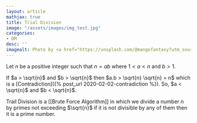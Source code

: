 ```yaml
---
layout: article
mathjax: true
title: Trial Division
image: "/assets/images/img_test.jpg"
categories:
- DM
desc: '' 
imagealt: Photo by <a href="https://unsplash.com/@mangofantasy?utm_source=unsplash&utm_medium=referral&utm_content=creditCopyText">Tim Johnson</a> on <a href="https://unsplash.com/s/photos/logic?utm_source=unsplash&utm_medium=referral&utm_content=creditCopyText">Unsplash</a>
---
```


Let $n$ be a positive integer such that $n = ab$ where $1<a<n$ and $b>1$.

If $a > \sqrt{n}$ and $b > \sqrt{n}$ then $a.b > \sqrt{n} \sqrt{n} = n$ which is a [Contradiction]({% post_url 2020-02-02-contradiction %}). So, $a < \sqrt{n}$ and $b < \sqrt{n}$.

Trail Division is a [[Brute Force Algorithm]] in which we divide a number $n$ by primes not exceeding $\sqrt{n}$ if it is not divisible by any of them then it is a prime number.